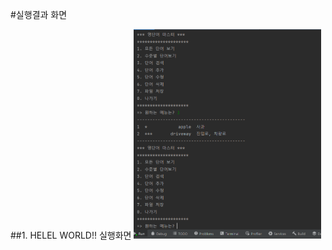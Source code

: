 #실행결과 화면

##1. HELEL WORLD!! 실행화면
<img src = 'https://github.com/jjsskk/WordMasterProject/blob/master/screenshot/1.%EB%AA%A8%EB%93%A0%EB%8B%A8%EC%96%B4%EB%B3%B4%EA%B8%B0.png?raw=true' width='300'>
